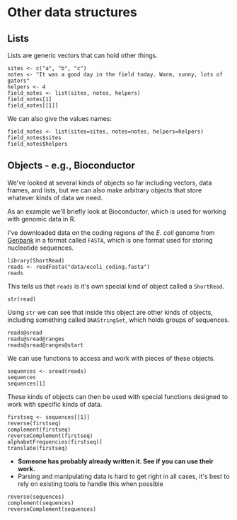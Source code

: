 # Other data structures

## Lists

Lists are generic vectors that can hold other things.

```
sites <- c("a", "b", "c")
notes <- "It was a good day in the field today. Warm, sunny, lots of gators"
helpers <- 4
field_notes <- list(sites, notes, helpers)
field_notes[1]
field_notes[[1]]
```

We can also give the values names:

```
field_notes <- list(sites=sites, notes=notes, helpers=helpers)
field_notes$sites
field_notes$helpers
```

## Objects - e.g.,  Bioconductor

We've looked at several kinds of objects so far including vectors, data frames,
and lists, but we can also make arbitrary objects that store whatever kinds of
data we need.

As an example we'll briefly look at Bioconductor, which is used for working with
genomic data in R.

I've downloaded data on the coding regions of the *E. coli* genome from
[Genbank](http://www.ncbi.nlm.nih.gov/) in a format called `FASTA`, which is one
format used for storing nucleotide sequences.

```
library(ShortRead)
reads <- readFasta("data/ecoli_coding.fasta")
reads
```

This tells us that `reads` is it's own special kind of object called a
`ShortRead`.

`str(read)`

Using `str` we can see that inside this object are other kinds of objects,
including something called `DNAStringSet`, which holds groups of sequences.

```
reads@sread
reads@sread@ranges
reads@sread@ranges@start
```

We can use functions to access and work with pieces of these objects.

```
sequences <- sread(reads)
sequences
sequences[1]
```

These kinds of objects can then be used with special functions designed to work
with specific kinds of data.

```
firstseq <- sequences[[1]]
reverse(firstseq)
complement(firstseq)
reverseComplement(firstseq)
alphabetFrequencies(firstseq)]
translate(firstseq)
```

* **Someone has probably already written it. See if you can use their work.**
* Parsing and manipulating data is hard to get right in all cases, it's best to
  rely on existing tools to handle this when possible

```
reverse(sequences)
complement(sequences)
reverseComplement(sequences)
```
